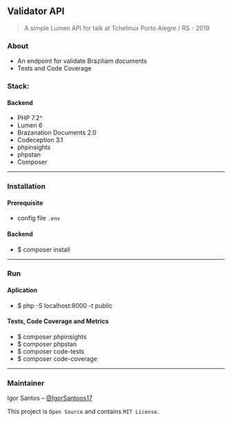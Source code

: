 ## Validator API

> A simple Lumen API for talk at Tchelinux Porto Alegre / RS - 2019


### About
- An endpoint for validate Braziliam documents  
- Tests and Code Coverage

### Stack: 

#### Backend
- PHP 7.2^
- Lumen 6
- Brazanation Documents 2.0
- Codeception 3.1
- phpinsights
- phpstan
- Composer

---

### Installation

#### Prerequisite
- config file `.env`

#### Backend
- $ composer install  

---

### Run

#### Aplication
- $ php -S localhost:8000 -t public

#### Tests, Code Coverage and Metrics
- $ composer phpinsights
- $ composer phpstan
- $ composer code-tests
- $ composer code-coverage

---

### Maintainer
Igor Santos – [@IgorSantoos17](https://twitter.com/IgorSantoos17)


This project is `Open Source` and contains `MIT License`.
